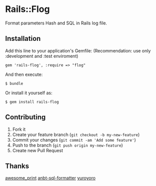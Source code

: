 # Rails::Flog

Format parameters Hash and SQL in Rails log file.

## Installation

Add this line to your application's Gemfile:
(Recommendation: use only :development and :test enviroment)

    gem 'rails-flog', :require => "flog"

And then execute:

    $ bundle

Or install it yourself as:

    $ gem install rails-flog

## Contributing

1. Fork it
2. Create your feature branch (`git checkout -b my-new-feature`)
3. Commit your changes (`git commit -am 'Add some feature'`)
4. Push to the branch (`git push origin my-new-feature`)
5. Create new Pull Request

## Thanks

[awesome_print](https://github.com/michaeldv/awesome_print)
[anbt-sql-formatter](https://github.com/sonota/anbt-sql-formatter)
[yuroyoro](http://yuroyoro.hatenablog.com/entry/2013/04/12/141648)
